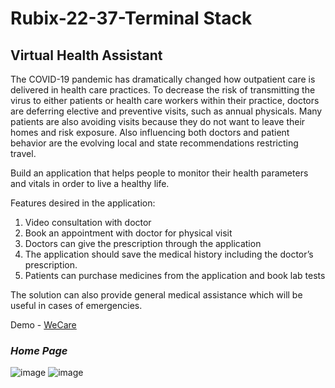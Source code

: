 # Rubix-22-37-Terminal Stack
## Virtual Health Assistant
The COVID-19 pandemic has dramatically changed how outpatient
care is delivered in health care practices. To decrease the risk of
transmitting the virus to either patients or health care workers
within their practice, doctors are deferring elective and preventive
visits, such as annual physicals. Many patients are also avoiding
visits because they do not want to leave their homes and risk
exposure. Also influencing both doctors and patient behavior are
the evolving local and state recommendations restricting travel.

Build an application that helps people to monitor their health
parameters and vitals in order to live a healthy life.

Features desired in the application:
1. Video consultation with doctor
2. Book an appointment with doctor for physical visit
3. Doctors can give the prescription through the application
4. The application should save the medical history including the doctor’s prescription.
5. Patients can purchase medicines from the application and book lab tests

The solution can also provide general medical assistance which will be useful in cases of emergencies.

Demo - [WeCare](https://www.linkedin.com/posts/muskan-gupta-9a794614a_hackathon-tsec-csi-activity-6896137591809212416-JbsD)

### *Home Page*
![image](https://user-images.githubusercontent.com/83824990/152693017-4fc715a6-99c4-4da7-ad76-35b624d9cd0b.png)
![image](https://user-images.githubusercontent.com/83824990/152693028-56059866-700a-4cca-9647-152c9f472941.png)

